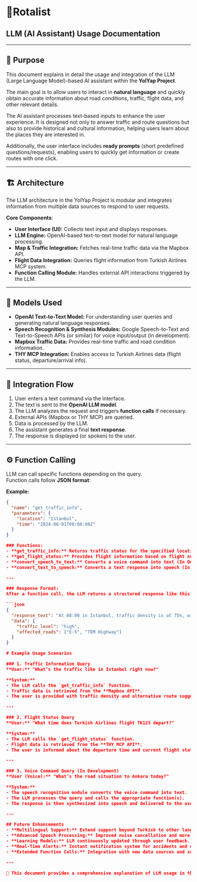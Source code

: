
# 👀Rotalist

## LLM (AI Assistant) Usage Documentation 

---

## 🎯 Purpose
This document explains in detail the usage and integration of the LLM (Large Language Model)-based AI assistant within the **YolYap Project**.  

The main goal is to allow users to interact in **natural language** and quickly obtain accurate information about road conditions, traffic, flight data, and other relevant details.  

The AI assistant processes text-based inputs to enhance the user experience. It is designed not only to answer traffic and route questions but also to provide historical and cultural information, helping users learn about the places they are interested in.  

Additionally, the user interface includes **ready prompts** (short predefined questions/requests), enabling users to quickly get information or create routes with one click.  

---


## 🏗️ Architecture
The LLM architecture in the YolYap Project is modular and integrates information from multiple data sources to respond to user requests.  

**Core Components**:  
- **User Interface (UI):** Collects text input and displays responses.  
- **LLM Engine:** OpenAI-based text-to-text model for natural language processing.  
- **Map & Traffic Integration:** Fetches real-time traffic data via the Mapbox API.  
- **Flight Data Integration:** Queries flight information from Turkish Airlines MCP system.  
- **Function Calling Module:** Handles external API interactions triggered by the LLM.  

---

## 🤖 Models Used
- **OpenAI Text-to-Text Model:** For understanding user queries and generating natural language responses.  
- **Speech Recognition & Synthesis Modules:** Google Speech-to-Text and Text-to-Speech APIs (or similar) for voice input/output (in development).  
- **Mapbox Traffic Data:** Provides real-time traffic and road condition information.  
- **THY MCP Integration:** Enables access to Turkish Airlines data (flight status, departure/arrival info).  

---

## 🔗 Integration Flow
1. User enters a text command via the interface.  
2. The text is sent to the **OpenAI LLM model**.  
3. The LLM analyzes the request and triggers **function calls** if necessary.  
4. External APIs (Mapbox or THY MCP) are queried.  
5. Data is processed by the LLM.  
6. The assistant generates a final **text response**.  
7. The response is displayed (or spoken) to the user.  

---


## ⚙️ Function Calling

LLM can call specific functions depending on the query.  
Function calls follow **JSON format**:  

**Example:**
```json
{
  "name": "get_traffic_info",
  "parameters": {
    "location": "Istanbul",
    "time": "2024-06-01T08:00:00Z"
  }
}

### Functions:
- **get_traffic_info:** Returns traffic status for the specified location and time.  
- **get_flight_status:** Provides flight information based on flight number or date.  
- **convert_speech_to_text:** Converts a voice command into text (In Development).  
- **convert_text_to_speech:** Converts a text response into speech (In Development).  

---

### Response Format:
After a function call, the LLM returns a structured response like this:

```json
{
  "response_text": "At 08:00 in Istanbul, traffic density is at 75%, with slowdowns observed on major roads.",
  "data": {
    "traffic_level": "high",
    "affected_roads": ["E-5", "TEM Highway"]
  }
}

# Example Usage Scenarios

### 1. Traffic Information Query
**User:** "What’s the traffic like in Istanbul right now?"

**System:**
- The LLM calls the `get_traffic_info` function.  
- Traffic data is retrieved from the **Mapbox API**.  
- The user is provided with traffic density and alternative route suggestions.  

---

### 2. Flight Status Query
**User:** "What time does Turkish Airlines flight TK123 depart?"

**System:**
- The LLM calls the `get_flight_status` function.  
- Flight data is retrieved from the **THY MCP API**.  
- The user is informed about the departure time and current flight status.  

---

### 3. Voice Command Query (In Development)
**User (Voice):** "What’s the road situation to Ankara today?"

**System:**
- The speech recognition module converts the voice command into text.  
- The LLM processes the query and calls the appropriate function(s).  
- The response is then synthesized into speech and delivered to the user.  

---

## Future Enhancements
- **Multilingual Support:** Extend support beyond Turkish to other languages.  
- **Advanced Speech Processing:** Improved noise cancellation and more natural speech synthesis.  
- **Learning Models:** LLM continuously updated through user feedback.  
- **Real-Time Alerts:** Instant notification system for accidents and emergencies.  
- **Extended Function Calls:** Integration with new data sources and services.  

---

📖 This document provides a comprehensive explanation of LLM usage in the **YolYap Project** and serves as a guide for new developers joining the project.  
